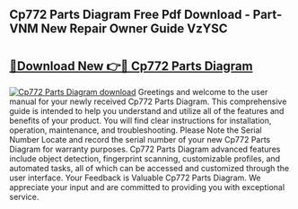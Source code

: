 ## Cp772 Parts Diagram Free Pdf Download - Part-VNM New Repair Owner Guide VzYSC

# <h2><a href="http://dfr2e7.blite.top/?on=Cp772+Parts+Diagram">🔗Download New 👉🔴 Cp772 Parts Diagram</a></h2>

[![Cp772 Parts Diagram download](https://i.imgur.com/lujVjoI.png)](http://dfr2e7.blite.top/?on=Cp772+Parts+Diagram)
Greetings and welcome to the user manual for your newly received Cp772 Parts Diagram. This comprehensive guide is intended to help you understand and utilize all of the features and benefits of your product. You will find clear instructions for installation, operation, maintenance, and troubleshooting. Please Note the Serial Number Locate and record the serial number of your new Cp772 Parts Diagram for warranty purposes. Cp772 Parts Diagram advanced features include object detection, fingerprint scanning, customizable profiles, and automated tasks, all of which can be accessed and customized through the user interface. Your Feedback is Valuable Cp772 Parts Diagram. We appreciate your input and are committed to providing you with exceptional service.
